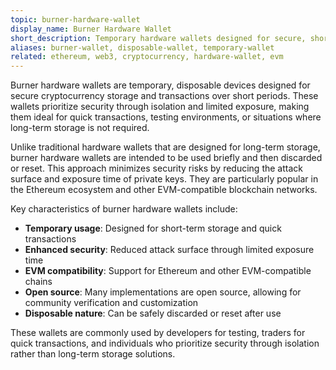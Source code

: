 ```yaml
---
topic: burner-hardware-wallet
display_name: Burner Hardware Wallet
short_description: Temporary hardware wallets designed for secure, short-term cryptocurrency storage and transactions.
aliases: burner-wallet, disposable-wallet, temporary-wallet
related: ethereum, web3, cryptocurrency, hardware-wallet, evm
---
```


Burner hardware wallets are temporary, disposable devices designed for secure cryptocurrency storage and transactions over short periods. These wallets prioritize security through isolation and limited exposure, making them ideal for quick transactions, testing environments, or situations where long-term storage is not required.

Unlike traditional hardware wallets that are designed for long-term storage, burner hardware wallets are intended to be used briefly and then discarded or reset. This approach minimizes security risks by reducing the attack surface and exposure time of private keys. They are particularly popular in the Ethereum ecosystem and other EVM-compatible blockchain networks.

Key characteristics of burner hardware wallets include:

- **Temporary usage**: Designed for short-term storage and quick transactions
- **Enhanced security**: Reduced attack surface through limited exposure time
- **EVM compatibility**: Support for Ethereum and other EVM-compatible chains
- **Open source**: Many implementations are open source, allowing for community verification and customization
- **Disposable nature**: Can be safely discarded or reset after use

These wallets are commonly used by developers for testing, traders for quick transactions, and individuals who prioritize security through isolation rather than long-term storage solutions.
